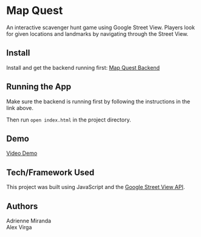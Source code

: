 Map Quest
========================

An interactive scavenger hunt game using Google Street View. Players look for given locations and landmarks by navigating through the Street View.

## Install

Install and get the backend running first: [Map Quest Backend](https://github.com/alexvirga/maphuntbackend)

## Running the App

Make sure the backend is running first by following the instructions in the link above.

Then run `open index.html` in the project directory.

## Demo

[Video Demo](https://youtu.be/8G7XJsTFkfA) 

<!-- ## Screenshots

![Screen Shot 2019-07-12 at 11 00 28 AM](https://user-images.githubusercontent.com/50639575/61140762-0e19c700-a49a-11e9-88a4-a24d1e3ef7b6.png)  -->


## Tech/Framework Used

This project was built using JavaScript and the [Google Street View API](https://developers.google.com/maps/documentation/javascript/streetview).

## Authors

Adrienne Miranda  
Alex Virga



